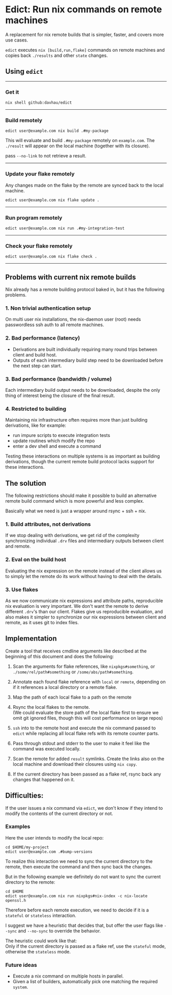 # Edict: Run nix commands on remote machines
A replacement for nix remote builds that is simpler, faster, and covers more use cases.

`edict` executes `nix [build,run,flake]` commands on remote machines and copies back `./results` and other `state` changes.

## Using `edict`

---
### Get it
```command
nix shell github:davhau/edict
```
---

### **Build** remotely
```command
edict user@example.com nix build .#my-package
```
This will evaluate and build `.#my-package` remotely on `example.com`. The `./result` will appear on the local machine (together with its closure).

pass `--no-link` to not retrieve a result.

---
### **Update** your flake remotely
Any changes made on the flake by the remote are synced back to the local machine.

```command
edict user@example.com nix flake update .
```

---
### **Run** program remotely
```command
edict user@example.com nix run .#my-integration-test
```

---
### **Check** your flake remotely
```command
edict user@example.com nix flake check .
```

---
## Problems with current nix remote builds
Nix already has a remote building protocol baked in, but it has the following problems.

### 1. Non trivial authentication setup
On multi user nix installations, the nix-daemon user (root) needs passwordless ssh auth to all remote machines.

### 2. Bad performance (latency)
- Derivations are built individually requiring many round trips between client and build host.
- Outputs of each intermediary build step need to be downloaded before the next step can start.

### 3. Bad performance (bandwidth / volume)
Each intermediary build output needs to be downloaded, despite the only thing of interest being the closure of the final result.

### 4. Restricted to building
Maintaining nix infrastructure often requires more than just building derivations, like for example:
- run impure scripts to execute integration tests
- update routines which modify the repo
- enter a dev shell and execute a command

Testing these interactions on multiple systems is as important as building derivations, though the current remote build protocol lacks support for these interactions.

## The solution
The following restrictions should make it possible to build an alternative remote build command which is more powerful and less complex.

Basically what we need is just a wrapper around rsync + ssh + nix.

### 1. Build attributes, not derivations
If we stop dealing with derivations, we get rid of the complexity synchronizing individual `.drv` files and intermediary outputs between client and remote.

### 2. Eval on the build host
Evaluating the nix expression on the remote instead of the client allows us to simply let the remote do its work without having to deal with the details.

### 3. Use flakes
As we now communicate nix expressions and attribute paths, reproducible nix evaluation is very important.
We don't want the remote to derive different `.drv`'s than our client.
Flakes give us reproducible evaluation, and also makes it simpler to synchronize our nix expressions between client and remote, as it uses git to index files.

## Implementation
Create a tool that receives cmdline arguments like described at the beginning of this document and does the following:

1. Scan the arguments for flake references, like `nixpkgs#something`, or `./some/rel/path#something` or `/some/abs/path#something`.

1. Annotate each found flake reference with `local` or `remote`, depending on if it references a local directory or a remote flake.

1. Map the path of each local flake to a path on the remote

1. Rsync the local flakes to the remote.  
  (We could evaluate the store path of the local flake first to ensure we omit git ignored files, though this will cost performance on large repos)

1. `ssh` into to the remote host and execute the nix command passed to `edict` while replacing all local flake refs with its remote counter parts.

1. Pass through stdout and stderr to the user to make it feel like the command was executed locally.

1. Scan the remote for added `result` symlinks. Create the links also on the local machine and download their closures using `nix copy`.

1. If the current directory has been passed as a flake ref, rsync back any changes that happened on it.

## Difficulties:
If the user issues a nix command via `edict`, we don't know if they intend to modify the contents of the current directory or not.

### Examples
Here the user intends to modify the local repo:
```command
cd $HOME/my-project
edict user@example.com .#bump-versions
```
To realize this interaction we need to sync the current
directory to the remote, then execute the command and then sync back the changes.

But in the following example we definitely do not want to sync the current directory to the remote:
```command
cd $HOME
edict user@example.com nix run nixpkgs#nix-index -c nix-locate openssl.h
```

Therefore before each remote execution, we need to decide if it is a `stateful` or `stateless` interaction.

I suggest we have a heuristic that decides that, but offer the user flags like `--sync` and `--no-sync` to override the behavior.

The heuristic could work like that:  
Only if the current directory is passed as a flake ref, use the `stateful` mode, otherwise the `stateless` mode. 

### Future ideas
- Execute a nix command on multiple hosts in parallel.
- Given a list of builders, automatically pick one matching the required `system`.
